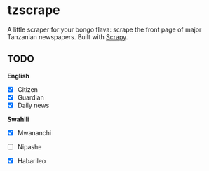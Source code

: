# tzscrape

A little scraper for your bongo flava: scrape the front page of major Tanzanian newspapers. Built with [Scrapy](http://scrapy.org/).

## TODO

**English**
- [x] Citizen
- [x] Guardian
- [x] Daily news

**Swahili**
- [x] Mwananchi
- [ ] Nipashe
- [x] Habarileo


